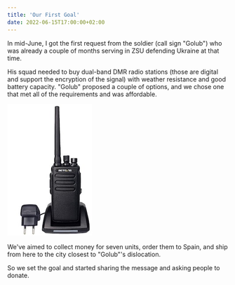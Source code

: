 ```yaml
---
title: 'Our First Goal'
date: 2022-06-15T17:00:00+02:00
---
```


In mid-June, I got the first request from the soldier (call sign "Golub") who was already a couple of months serving in ZSU defending Ukraine at that time.

His squad needed to buy dual-band DMR radio stations (those are digital and support the encryption of the signal) with weather resistance and good battery capacity. "Golub" proposed a couple of options, and we chose one that met all of the requirements and was affordable.

![Image alt](./radio.jpg 'Example for a radio station')

We've aimed to collect money for seven units, order them to Spain, and ship from here to the city closest to "Golub"'s dislocation.

So we set the goal and started sharing the message and asking people to donate.
